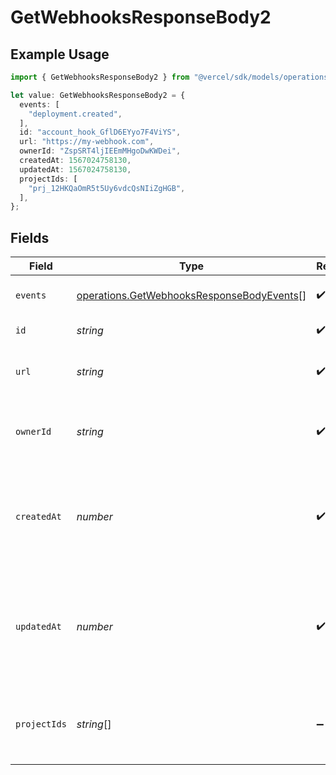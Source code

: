 # GetWebhooksResponseBody2

## Example Usage

```typescript
import { GetWebhooksResponseBody2 } from "@vercel/sdk/models/operations/getwebhooks.js";

let value: GetWebhooksResponseBody2 = {
  events: [
    "deployment.created",
  ],
  id: "account_hook_GflD6EYyo7F4ViYS",
  url: "https://my-webhook.com",
  ownerId: "ZspSRT4ljIEEmMHgoDwKWDei",
  createdAt: 1567024758130,
  updatedAt: 1567024758130,
  projectIds: [
    "prj_12HKQaOmR5t5Uy6vdcQsNIiZgHGB",
  ],
};
```

## Fields

| Field                                                                                                  | Type                                                                                                   | Required                                                                                               | Description                                                                                            | Example                                                                                                |
| ------------------------------------------------------------------------------------------------------ | ------------------------------------------------------------------------------------------------------ | ------------------------------------------------------------------------------------------------------ | ------------------------------------------------------------------------------------------------------ | ------------------------------------------------------------------------------------------------------ |
| `events`                                                                                               | [operations.GetWebhooksResponseBodyEvents](../../models/operations/getwebhooksresponsebodyevents.md)[] | :heavy_check_mark:                                                                                     | The webhooks events                                                                                    | deployment.created                                                                                     |
| `id`                                                                                                   | *string*                                                                                               | :heavy_check_mark:                                                                                     | The webhook id                                                                                         | account_hook_GflD6EYyo7F4ViYS                                                                          |
| `url`                                                                                                  | *string*                                                                                               | :heavy_check_mark:                                                                                     | A string with the URL of the webhook                                                                   | https://my-webhook.com                                                                                 |
| `ownerId`                                                                                              | *string*                                                                                               | :heavy_check_mark:                                                                                     | The unique ID of the team the webhook belongs to                                                       | ZspSRT4ljIEEmMHgoDwKWDei                                                                               |
| `createdAt`                                                                                            | *number*                                                                                               | :heavy_check_mark:                                                                                     | A number containing the date when the webhook was created in in milliseconds                           | 1567024758130                                                                                          |
| `updatedAt`                                                                                            | *number*                                                                                               | :heavy_check_mark:                                                                                     | A number containing the date when the webhook was updated in in milliseconds                           | 1567024758130                                                                                          |
| `projectIds`                                                                                           | *string*[]                                                                                             | :heavy_minus_sign:                                                                                     | The ID of the projects the webhook is associated with                                                  | [<br/>"prj_12HKQaOmR5t5Uy6vdcQsNIiZgHGB"<br/>]                                                         |